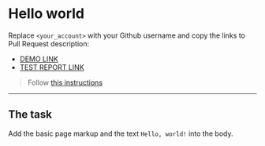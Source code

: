 # Hello world
Replace `<your_account>` with your Github username and copy the links to Pull Request description:
- [DEMO LINK](https://230220.github.io/layout_hello-world/)
- [TEST REPORT LINK](https://230220.github.io/layout_hello-world/report/html_report/)

> Follow [this instructions](https://mate-academy.github.io/layout_task-guideline/#how-to-solve-the-layout-tasks-on-github)
___

## The task 
Add the basic page markup and the text `Hello, world!` into the body.

